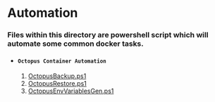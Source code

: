 # Automation

### Files within this directory are powershell script which will automate some common docker tasks.
- #### `Octopus Container Automation`
    1. [OctopusBackup.ps1](./OctopusBackup.ps1)
    2. [OctopusRestore.ps1](./OctopusRestore.ps1)
    3. [OctopusEnvVariablesGen.ps1](./OctopusEnvVariablesGen.ps1)